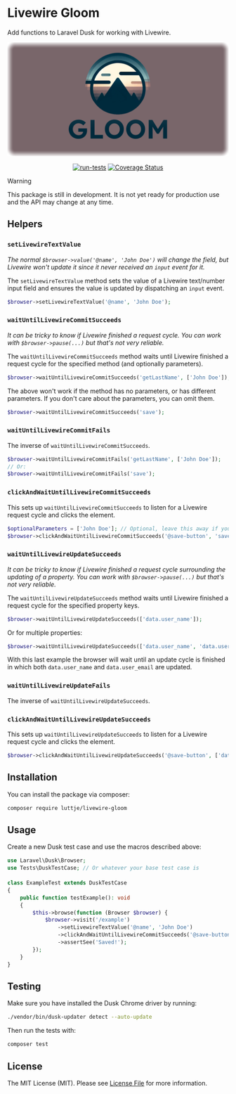 # Livewire Gloom

Add functions to Laravel Dusk for working with Livewire.

<div align="center">

![Livewire Gloom](banner.png)

[![run-tests](https://github.com/luttje/livewire-gloom/actions/workflows/run-tests.yml/badge.svg)](https://github.com/luttje/livewire-gloom/actions/workflows/run-tests.yml)
[![Coverage Status](https://coveralls.io/repos/github/luttje/livewire-gloom/badge.svg?branch=main)](https://coveralls.io/github/luttje/livewire-gloom?branch=main)

</div>

> [!Warning]
> This package is still in development. It is not yet ready for production use and the API may change at any time.

## Helpers

### `setLivewireTextValue`

*The normal `$browser->value('@name', 'John Doe')` will change the field, but Livewire won't update it since it never received an `input` event for it.*

The `setLivewireTextValue` method sets the value of a Livewire text/number input field and ensures the value is updated by dispatching an `input` event.

```php
$browser->setLivewireTextValue('@name', 'John Doe');
```

### `waitUntilLivewireCommitSucceeds`

*It can be tricky to know if Livewire finished a request cycle. You can work with `$browser->pause(...)` but that's not very reliable.*

The `waitUntilLivewireCommitSucceeds` method waits until Livewire finished a request cycle for the specified method (and optionally parameters).

```php
$browser->waitUntilLivewireCommitSucceeds('getLastName', ['John Doe']);
```

The above won't work if the method has no parameters, or has different parameters. If you don't care about the parameters, you can omit them.

```php
$browser->waitUntilLivewireCommitSucceeds('save');
```

### `waitUntilLivewireCommitFails`

The inverse of `waitUntilLivewireCommitSucceeds`.

```php
$browser->waitUntilLivewireCommitFails('getLastName', ['John Doe']);
// Or:
$browser->waitUntilLivewireCommitFails('save');
```

### `clickAndWaitUntilLivewireCommitSucceeds`

This sets up `waitUntilLivewireCommitSucceeds` to listen for a Livewire request cycle and clicks the element.

```php
$optionalParameters = ['John Doe']; // Optional, leave this away if you don't have parameters or wish to match any parameters
$browser->clickAndWaitUntilLivewireCommitSucceeds('@save-button', 'save', $optionalParameters);
```

### `waitUntilLivewireUpdateSucceeds`

*It can be tricky to know if Livewire finished a request cycle surrounding the updating of a property. You can work with `$browser->pause(...)` but that's not very reliable.*

The `waitUntilLivewireUpdateSucceeds` method waits until Livewire finished a request cycle for the specified property keys.

```php
$browser->waitUntilLivewireUpdateSucceeds(['data.user_name']);
```

Or for multiple properties:

```php
$browser->waitUntilLivewireUpdateSucceeds(['data.user_name', 'data.user_email']);
```

With this last example the browser will wait until an update cycle is finished in which both `data.user_name` and `data.user_email` are updated.

### `waitUntilLivewireUpdateFails`

The inverse of `waitUntilLivewireUpdateSucceeds`.

### `clickAndWaitUntilLivewireUpdateSucceeds`

This sets up `waitUntilLivewireUpdateSucceeds` to listen for a Livewire request cycle and clicks the element.

```php
$browser->clickAndWaitUntilLivewireUpdateSucceeds('@save-button', ['data.user_name']);
```

## Installation

You can install the package via composer:

```bash
composer require luttje/livewire-gloom
```

## Usage

Create a new Dusk test case and use the macros described above:

```php
use Laravel\Dusk\Browser;
use Tests\DuskTestCase; // Or whatever your base test case is

class ExampleTest extends DuskTestCase
{
    public function testExample(): void
    {
        $this->browse(function (Browser $browser) {
            $browser->visit('/example')
                ->setLivewireTextValue('@name', 'John Doe')
                ->clickAndWaitUntilLivewireCommitSucceeds('@save-button', 'save')
                ->assertSee('Saved!');
        });
    }
}
```

## Testing

Make sure you have installed the Dusk Chrome driver by running:

```bash
./vendor/bin/dusk-updater detect --auto-update
```

Then run the tests with:

```bash
composer test
```

## License

The MIT License (MIT). Please see [License File](LICENSE.md) for more information.
